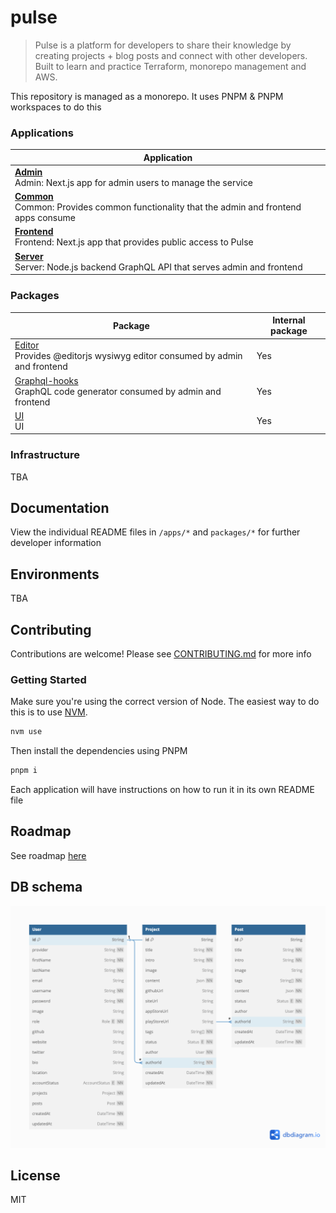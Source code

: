 # pulse

> Pulse is a platform for developers to share their knowledge by creating projects + blog posts and connect with other developers. Built to learn and practice Terraform, monorepo management and AWS.

This repository is managed as a monorepo. It uses PNPM & PNPM workspaces to do this

### Applications

| Application                                                                                                               |
| ------------------------------------------------------------------------------------------------------------------------  |
| **[Admin](apps/admin/README.md)** <br /> Admin: Next.js app for admin users to manage the service |
| **[Common](apps/common/README.md)** <br /> Common: Provides common functionality that the admin and frontend apps consume |
| **[Frontend](apps/frontend/README.md)** <br /> Frontend: Next.js app that provides public access to Pulse                 |
| **[Server](apps/server/README.md)** <br /> Server: Node.js backend GraphQL API that serves admin and frontend                  |


### Packages 
| Package                                                                                 | Internal package |
| --------------------------------------------------------------------------------------- | ------------------------ |
| [Editor](packages/editor/README.md) <br /> Provides @editorjs wysiwyg editor consumed by admin and frontend | Yes                      |
| [Graphql-hooks](packages/graphql-hooks/README.md) <br /> GraphQL code generator  consumed by admin and frontend        | Yes                      |
| [UI](packages/ui/README.md) <br /> UI                                   | Yes      

### Infrastructure
TBA

## Documentation 

View the individual README files in `/apps/*` and `packages/*` for further developer information


## Environments
TBA

## Contributing

Contributions are welcome! Please see [CONTRIBUTING.md](CONTRIBUTING.md) for more info

### Getting Started

Make sure you're using the correct version of Node. The easiest way to do this is to use [NVM](https://github.com/nvm-sh/nvm).


```sh
nvm use
```

Then install the dependencies using PNPM

```sh
pnpm i
```

Each application will have instructions on how to run it in its own README file

## Roadmap
See roadmap [here](./roadmap.md)


## DB schema

![DB schema](./.github/assets/pulse-db.png)

## License
MIT

